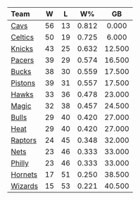 | Team                            |  W  |  L  |  W%   |   GB   |
|:--------------------------------|:---:|:---:|:-----:|:------:|
| [Cavs](/r/clevelandcavs)        | 56  | 13  | 0.812 | 0.000  |
| [Celtics](/r/bostonceltics)     | 50  | 19  | 0.725 | 6.000  |
| [Knicks](/r/NYKnicks)           | 43  | 25  | 0.632 | 12.500 |
| [Pacers](/r/pacers)             | 39  | 29  | 0.574 | 16.500 |
| [Bucks](/r/MkeBucks)            | 38  | 30  | 0.559 | 17.500 |
| [Pistons](/r/DetroitPistons)    | 39  | 31  | 0.557 | 17.500 |
| [Hawks](/r/AtlantaHawks)        | 33  | 36  | 0.478 | 23.000 |
| [Magic](/r/OrlandoMagic)        | 32  | 38  | 0.457 | 24.500 |
| [Bulls](/r/chicagobulls)        | 29  | 40  | 0.420 | 27.000 |
| [Heat](/r/heat)                 | 29  | 40  | 0.420 | 27.000 |
| [Raptors](/r/torontoraptors)    | 24  | 45  | 0.348 | 32.000 |
| [Nets](/r/GoNets)               | 23  | 46  | 0.333 | 33.000 |
| [Philly](/r/sixers)             | 23  | 46  | 0.333 | 33.000 |
| [Hornets](/r/CharlotteHornets)  | 17  | 51  | 0.250 | 38.500 |
| [Wizards](/r/washingtonwizards) | 15  | 53  | 0.221 | 40.500 |